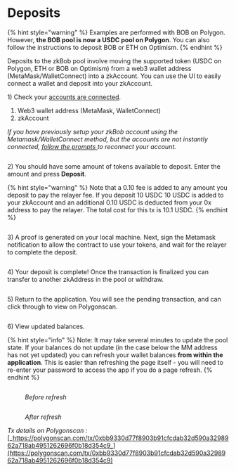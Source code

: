 # Deposits

{% hint style="warning" %}
Examples are performed with BOB on Polygon. However, **the BOB pool is now a USDC pool on Polygon**. You can also follow the instructions to deposit BOB or ETH on Optimism.
{% endhint %}

Deposits to the zkBob pool involve moving the supported token (USDC on Polygon, ETH or BOB on Optimism) from a web3 wallet address (MetaMask/WalletConnect) into a zkAccount. You can use the UI to easily connect a wallet and deposit into your zkAccount.

1\) Check your [accounts are connected](account-creation/).

1. Web3 wallet address (MetaMask, WalletConnect)
2. zkAccount

_If you have previously setup your zkBob account using the Metamask/WalletConnect method, but the accounts are not instantly connected,_ [_follow the prompts_ ](account-creation/#metamask-walletconnect-already-connected)_to reconnect your account._

<figure><img src="../.gitbook/assets/dep1.png" alt=""><figcaption></figcaption></figure>

2\) You should have some amount of tokens available to deposit. Enter the amount and press **Deposit**.&#x20;

{% hint style="warning" %}
Note that a 0.10 fee is added to any amount you deposit to pay the relayer fee. If you deposit 10 USDC 10 USDC is added to your zkAccount and an additional 0.10 USDC is deducted from your 0x address to pay the relayer. The total cost for this tx is 10.1 USDC.
{% endhint %}

<figure><img src="../.gitbook/assets/deposit-2 (1).png" alt=""><figcaption></figcaption></figure>

3\) A proof is generated on your local machine. Next, sign the Metamask notification to allow the contract to use your tokens, and wait for the relayer to complete the deposit.

<figure><img src="../.gitbook/assets/zk-dep-3 (1).png" alt=""><figcaption></figcaption></figure>

4\) Your deposit is complete! Once the transaction is finalized you can transfer to another zkAddress in the pool or withdraw.&#x20;

<figure><img src="../.gitbook/assets/modal-1.png" alt=""><figcaption></figcaption></figure>

5\) Return to the application. You will see the pending transaction, and can click through to view on Polygonscan.

<figure><img src="../.gitbook/assets/tx-3.png" alt=""><figcaption></figcaption></figure>

6\) View updated balances.

{% hint style="info" %}
Note: It may take several minutes to update the pool state. If your balances do not update (in the case below the MM address has not yet updated) you can refresh your wallet balances **from within the application**. This is easier than refreshing the page itself -  you will need to re-enter your password to access the app if you do a page refresh.
{% endhint %}

<figure><img src="../.gitbook/assets/before-1.png" alt=""><figcaption><p><em>Before refresh</em></p></figcaption></figure>

<figure><img src="../.gitbook/assets/after.png" alt=""><figcaption><p><em>After refresh</em></p></figcaption></figure>

_Tx details on Polygonscan :_ [_https://polygonscan.com/tx/0xbb9330d77f8903b91cfcdab32d590a3298962a718ab4951262696f0b18d354c9_](https://polygonscan.com/tx/0xbb9330d77f8903b91cfcdab32d590a3298962a718ab4951262696f0b18d354c9)

<figure><img src="../.gitbook/assets/polygonscan.png" alt=""><figcaption></figcaption></figure>





